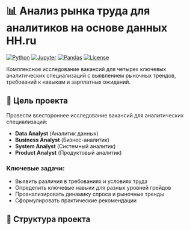 # 📊 Анализ рынка труда для аналитиков на основе данных HH.ru

[![Python](https://img.shields.io/badge/Python-3.8%2B-blue)](https://www.python.org/)
[![Jupyter](https://img.shields.io/badge/Jupyter-Notebook-orange)](https://jupyter.org/)
[![Pandas](https://img.shields.io/badge/Pandas-Data%20Analysis-green)](https://pandas.pydata.org/)
[![License](https://img.shields.io/badge/License-MIT-yellow)](LICENSE)

Комплексное исследование вакансий для четырех ключевых аналитических специализаций с выявлением рыночных трендов, требований к навыкам и зарплатных ожиданий.

## 🎯 Цель проекта

Провести всестороннее исследование вакансий для аналитических специализаций:
- **Data Analyst** (Аналитик данных)
- **Business Analyst** (Бизнес-аналитик)
- **System Analyst** (Системный аналитик) 
- **Product Analyst** (Продуктовый аналитик)

### Ключевые задачи:
- Выявить различия в требованиях и условиях труда
- Определить ключевые навыки для разных уровней грейдов
- Проанализировать динамику спроса и рыночные тренды
- Сформулировать практические рекомендации

## 📁 Структура проекта
